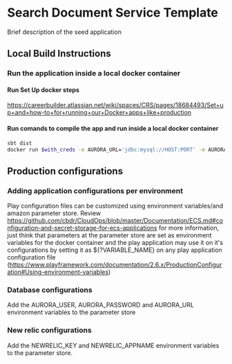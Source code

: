 # Search Document Service Template
Brief description of the seed application

## Local Build Instructions

### Run the application inside a local docker container

#### Run Set Up docker steps

https://careerbuilder.atlassian.net/wiki/spaces/CRS/pages/18684493/Set+up+and+how-to+for+running+our+Docker+apps+like+production

#### Run comands to compile the app and run inside a local docker container

```sh
sbt dist
docker run $with_creds -e AURORA_URL='jdbc:mysql://HOST:PORT' -e AURORA_USER='USER' -e AURORA_PASSWORD='PWD' -p 80:80 <DOCKER_REPO_NAME>
```

## Production configurations

### Adding application configurations per environment

Play configuration files can be customized using environment variables/and amazon parameter store. Review https://github.com/cbdr/CloudOps/blob/master/Documentation/ECS.md#configuration-and-secret-storage-for-ecs-applications for more information, just think that parameters at the parameter store are set as environment variables for the docker container and the play application may use it on it's configurations by setting it as ${?VARIABLE_NAME} on any play application configuration file (https://www.playframework.com/documentation/2.6.x/ProductionConfiguration#Using-environment-variables)

### Database configurations 

Add the AURORA_USER, AURORA_PASSWORD and AURORA_URL environment variables to the parameter store

### New relic configurations

Add the NEWRELIC_KEY and NEWRELIC_APPNAME environment variables to the parameter store.